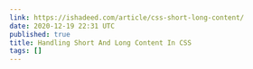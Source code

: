 ```yaml
---
link: https://ishadeed.com/article/css-short-long-content/
date: 2020-12-19 22:31 UTC
published: true
title: Handling Short And Long Content In CSS
tags: []
---
```



